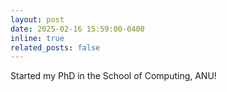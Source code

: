 ```yaml
---
layout: post
date: 2025-02-16 15:59:00-0400
inline: true
related_posts: false
---
```



Started my PhD in the School of Computing, ANU! 